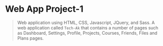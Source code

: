 # Web App Project-1

> Web application using HTML, CSS, Javascript, JQuery, and Sass. A web application called `Tech-Ak` that contains a number of pages such as Dashboard, Settings, Profile, Projects, Courses, Friends, Files and Plans pages.

